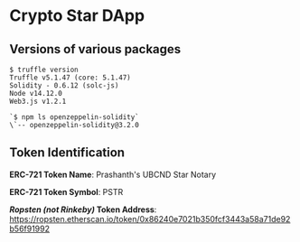 # Crypto Star DApp

## Versions of various packages
```
$ truffle version
Truffle v5.1.47 (core: 5.1.47)
Solidity - 0.6.12 (solc-js)
Node v14.12.0
Web3.js v1.2.1
```

```
`$ npm ls openzeppelin-solidity`
\`-- openzeppelin-solidity@3.2.0
```

## Token Identification
**ERC-721 Token Name**: Prashanth's UBCND Star Notary

**ERC-721 Token Symbol**: PSTR

***Ropsten (not Rinkeby)* Token Address**: https://ropsten.etherscan.io/token/0x86240e7021b350fcf3443a58a71de92b56f91992
